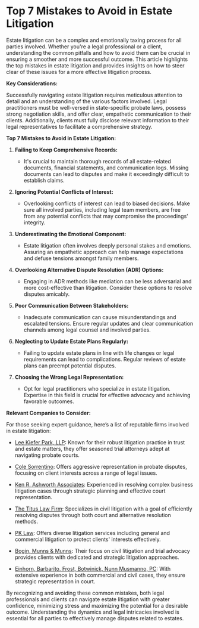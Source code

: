 # Top 7 Mistakes to Avoid in Estate Litigation

Estate litigation can be a complex and emotionally taxing process for all parties involved. Whether you're a legal professional or a client, understanding the common pitfalls and how to avoid them can be crucial in ensuring a smoother and more successful outcome. This article highlights the top mistakes in estate litigation and provides insights on how to steer clear of these issues for a more effective litigation process.

**Key Considerations:**

Successfully navigating estate litigation requires meticulous attention to detail and an understanding of the various factors involved. Legal practitioners must be well-versed in state-specific probate laws, possess strong negotiation skills, and offer clear, empathetic communication to their clients. Additionally, clients must fully disclose relevant information to their legal representatives to facilitate a comprehensive strategy.

**Top 7 Mistakes to Avoid in Estate Litigation:**

1. **Failing to Keep Comprehensive Records:**
   - It's crucial to maintain thorough records of all estate-related documents, financial statements, and communication logs. Missing documents can lead to disputes and make it exceedingly difficult to establish claims.

2. **Ignoring Potential Conflicts of Interest:**
   - Overlooking conflicts of interest can lead to biased decisions. Make sure all involved parties, including legal team members, are free from any potential conflicts that may compromise the proceedings' integrity.

3. **Underestimating the Emotional Component:**
   - Estate litigation often involves deeply personal stakes and emotions. Assuring an empathetic approach can help manage expectations and defuse tensions amongst family members.

4. **Overlooking Alternative Dispute Resolution (ADR) Options:**
   - Engaging in ADR methods like mediation can be less adversarial and more cost-effective than litigation. Consider these options to resolve disputes amicably.

5. **Poor Communication Between Stakeholders:**
   - Inadequate communication can cause misunderstandings and escalated tensions. Ensure regular updates and clear communication channels among legal counsel and involved parties.

6. **Neglecting to Update Estate Plans Regularly:**
   - Failing to update estate plans in line with life changes or legal requirements can lead to complications. Regular reviews of estate plans can preempt potential disputes.

7. **Choosing the Wrong Legal Representation:**
   - Opt for legal practitioners who specialize in estate litigation. Expertise in this field is crucial for effective advocacy and achieving favorable outcomes.

**Relevant Companies to Consider:**

For those seeking expert guidance, here’s a list of reputable firms involved in estate litigation:

- [Lee Kiefer Park, LLP](/dir/lee_kiefer_park_llp): Known for their robust litigation practice in trust and estate matters, they offer seasoned trial attorneys adept at navigating probate courts.
  
- [Cole Sorrentino](/dir/cole_sorrentino): Offers aggressive representation in probate disputes, focusing on client interests across a range of legal issues.

- [Ken R. Ashworth Associates](/dir/ken_r_ashworth_associates): Experienced in resolving complex business litigation cases through strategic planning and effective court representation.

- [The Titus Law Firm](/dir/the_titus_law_firm): Specializes in civil litigation with a goal of efficiently resolving disputes through both court and alternative resolution methods.

- [PK Law](/dir/pk_law): Offers diverse litigation services including general and commercial litigation to protect clients' interests effectively.

- [Bogin, Munns & Munns](/dir/bogin_munns__munns): Their focus on civil litigation and trial advocacy provides clients with dedicated and strategic litigation approaches.

- [Einhorn, Barbarito, Frost, Botwinick, Nunn Musmanno, PC](/dir/einhorn_barbarito_frost_botwinick_nunn_musmanno_pc): With extensive experience in both commercial and civil cases, they ensure strategic representation in court.

By recognizing and avoiding these common mistakes, both legal professionals and clients can navigate estate litigation with greater confidence, minimizing stress and maximizing the potential for a desirable outcome. Understanding the dynamics and legal intricacies involved is essential for all parties to effectively manage disputes related to estates.